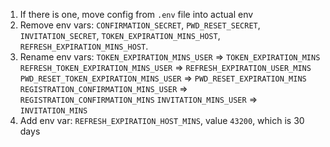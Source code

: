 1. If there is one, move config from `.env` file into actual env
2. Remove env vars: `CONFIRMATION_SECRET`, `PWD_RESET_SECRET`, `INVITATION_SECRET`, `TOKEN_EXPIRATION_MINS_HOST`, `REFRESH_EXPIRATION_MINS_HOST`.
3. Rename env vars:
    `TOKEN_EXPIRATION_MINS_USER` => `TOKEN_EXPIRATION_MINS`
    `REFRESH_TOKEN_EXPIRATION_MINS_USER` => `REFRESH_EXPIRATION_USER_MINS`
    `PWD_RESET_TOKEN_EXPIRATION_MINS_USER` => `PWD_RESET_EXPIRATION_MINS`
    `REGISTRATION_CONFIRMATION_MINS_USER` => `REGISTRATION_CONFIRMATION_MINS`
    `INVITATION_MINS_USER` => `INVITATION_MINS`
4. Add env var:
    `REFRESH_EXPIRATION_HOST_MINS`, value `43200`, which is 30 days
